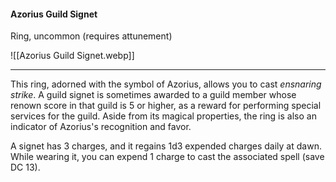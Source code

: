 #### Azorius Guild Signet

Ring, uncommon (requires attunement)

![[Azorius Guild Signet.webp]]

---

This ring, adorned with the symbol of Azorius, allows you to cast *ensnaring strike*. A guild signet is sometimes awarded to a guild member whose renown score in that guild is 5 or higher, as a reward for performing special services for the guild. Aside from its magical properties, the ring is also an indicator of Azorius's recognition and favor.

A signet has 3 charges, and it regains 1d3 expended charges daily at dawn. While wearing it, you can expend 1 charge to cast the associated spell (save DC 13).
